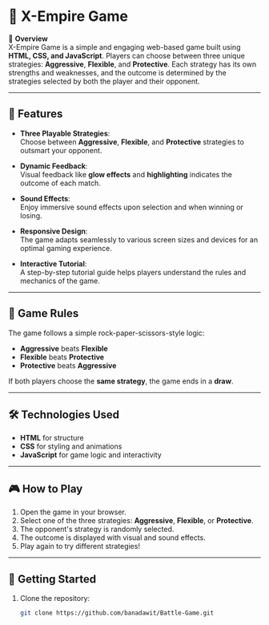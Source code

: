 # 🥰 X-Empire Game

🌟 **Overview**  
X-Empire Game is a simple and engaging web-based game built using **HTML, CSS, and JavaScript**. Players can choose between three unique strategies: **Aggressive**, **Flexible**, and **Protective**. Each strategy has its own strengths and weaknesses, and the outcome is determined by the strategies selected by both the player and their opponent.  

---

## 🌟 **Features**

- **Three Playable Strategies**:  
  Choose between **Aggressive**, **Flexible**, and **Protective** strategies to outsmart your opponent.
  
- **Dynamic Feedback**:  
  Visual feedback like **glow effects** and **highlighting** indicates the outcome of each match.

- **Sound Effects**:  
  Enjoy immersive sound effects upon selection and when winning or losing.

- **Responsive Design**:  
  The game adapts seamlessly to various screen sizes and devices for an optimal gaming experience.

- **Interactive Tutorial**:  
  A step-by-step tutorial guide helps players understand the rules and mechanics of the game.

---

## 🌟 **Game Rules**

The game follows a simple rock-paper-scissors-style logic:  
- **Aggressive** beats **Flexible**  
- **Flexible** beats **Protective**  
- **Protective** beats **Aggressive**  

If both players choose the **same strategy**, the game ends in a **draw**.

---

## 🛠️ **Technologies Used**
- **HTML** for structure  
- **CSS** for styling and animations  
- **JavaScript** for game logic and interactivity  

---

## 🎮 **How to Play**
1. Open the game in your browser.  
2. Select one of the three strategies: **Aggressive**, **Flexible**, or **Protective**.  
3. The opponent's strategy is randomly selected.  
4. The outcome is displayed with visual and sound effects.  
5. Play again to try different strategies!  

---

## 🚀 **Getting Started**
1. Clone the repository:  
   ```bash
   git clone https://github.com/banadawit/Battle-Game.git
